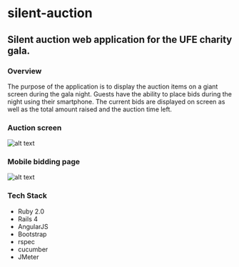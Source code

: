 silent-auction
==============

## Silent auction web application for the UFE charity gala.

### Overview
The purpose of the application is to display the auction items on a giant screen during the gala night. Guests have the ability to place bids during the night using their smartphone. The current bids are displayed on screen as well as the total amount raised and the auction time left.

### Auction screen
![alt text](http://i40.tinypic.com/5p348l.png "Auction screen")

### Mobile bidding page
![alt text](http://i39.tinypic.com/1zv328k.png "Mobile screen")


### Tech Stack
* Ruby 2.0
* Rails 4
* AngularJS
* Bootstrap
* rspec
* cucumber
* JMeter
